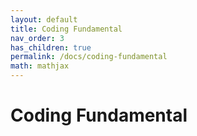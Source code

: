 ```yaml
---
layout: default
title: Coding Fundamental
nav_order: 3
has_children: true
permalink: /docs/coding-fundamental
math: mathjax
---
```


# Coding Fundamental

